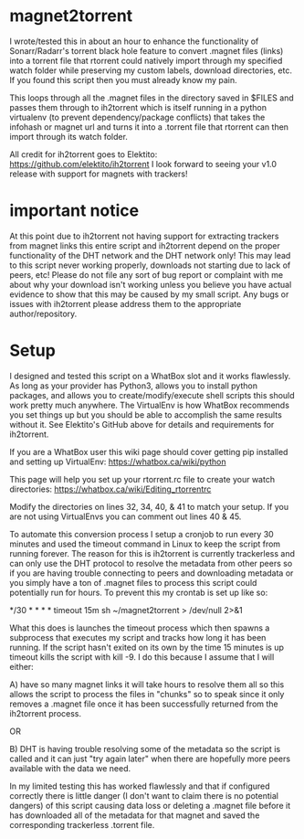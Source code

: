 # magnet2torrent
I wrote/tested this in about an hour to enhance the functionality of Sonarr/Radarr's torrent black hole feature to convert .magnet files (links) into a torrent file that rtorrent could natively import through my specified watch folder while preserving my custom labels, download directories, etc. If you found this script then you must already know my pain.
 
This loops through all the .magnet files in the directory saved in $FILES and passes them through to ih2torrent which is itself running in a python virtualenv (to prevent dependency/package conflicts) that takes the infohash or magnet url and turns it into a .torrent file that rtorrent can then import through its watch folder. 

All credit for ih2torrent goes to Elektito: https://github.com/elektito/ih2torrent
I look forward to seeing your v1.0 release with support for magnets with trackers!

# important notice
At this point due to ih2torrent not having support for extracting trackers from magnet links this entire script and ih2torrent depend on the proper functionality of the DHT network and the DHT network only! This may lead to this script never working properly, downloads not starting due to lack of peers, etc! Please do not file any sort of bug report or complaint with me about why your download isn't working unless you believe you have actual evidence to show that this may be caused by my small script. Any bugs or issues with ih2torrent please address them to the appropriate author/repository.

# Setup
I designed and tested this script on a WhatBox slot and it works flawlessly. As long as your provider has Python3, allows you to install python packages, and allows you to create/modify/execute shell scripts this should work pretty much anywhere. The VirtualEnv is how WhatBox recommends you set things up but you should be able to accomplish the same results without it. See Elektito's GitHub above for details and requirements for ih2torrent.

If you are a WhatBox user this wiki page should cover getting pip installed and setting up VirtualEnv: https://whatbox.ca/wiki/python

This page will help you set up your rtorrent.rc file to create your watch directories: https://whatbox.ca/wiki/Editing_rtorrentrc

Modify the directories on lines 32, 34, 40, & 41 to match your setup. If you are not using VirtualEnvs you can comment out lines 40 & 45.

To automate this conversion process I setup a cronjob to run every 30 minutes and used the timeout command in Linux to keep the script from running forever. The reason for this is ih2torrent is currently trackerless and can only use the DHT protocol to resolve the metadata from other peers so if you are having trouble connecting to peers and downloading metadata or you simply have a ton of .magnet files to process this script could potentially run for hours. To prevent this my crontab is set up like so:

*/30 * * * * timeout 15m sh ~/magnet2torrent > /dev/null 2>&1

What this does is launches the timeout process which then spawns a subprocess that executes my script and tracks how long it has been running. If the script hasn't exited on its own by the time 15 minutes is up timeout kills the script with kill -9. I do this because I assume that I will either:

A) have so many magnet links it will take hours to resolve them all so this allows the script to process the files in "chunks" so to speak since it only removes a .magnet file once it has been successfully returned from the ih2torrent process.

OR

B) DHT is having trouble resolving some of the metadata so the script is called and it can just "try again later" when there are hopefully more peers available with the data we need.

In my limited testing this has worked flawlessly and that if configured correctly there is little danger (I don't want to claim there is no potential dangers) of this script causing data loss or deleting a .magnet file before it has downloaded all of the metadata for that magnet and saved the corresponding trackerless .torrent file.
